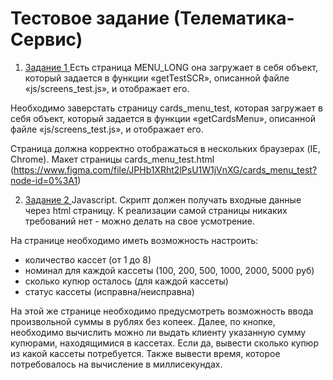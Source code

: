 # Тестовое задание (Телематика-Сервис)

1. [Задание 1 ](https://github.com/aalexceenko/telematika-service/tree/master/part1)
Есть страница MENU_LONG она загружает в себя объект, который задается в функции «getTestSCR», описанной файле «js/screens_test.js», и отображает его.  

Необходимо заверстать страницу cards_menu_test, которая загружает в себя объект, который задается в функции «getCardsMenu», описанной файле «js/screens_test.js», и отображает его.  

Страница должна корректно отображаться в нескольких браузерах (IE, Chrome).
Макет страницы cards_menu_test.html (https://www.figma.com/file/JPHb1XRht2lPsU1W1jVnXG/cards_menu_test?node-id=0%3A1)



2. [Задание 2 ](https://github.com/aalexceenko/telematika-service/tree/master/part2)
Javascript. Скрипт должен получать входные данные через html страницу. К реализации самой страницы никаких требований нет - можно делать на свое усмотрение.  

На странице необходимо иметь возможность настроить:  

 * количество кассет (от 1 до 8)
 * номинал для каждой кассеты (100, 200, 500, 1000, 2000, 5000 руб)
 * сколько купюр осталось (для каждой кассеты)
 * статус кассеты (исправна/неисправна)  

На этой же странице необходимо предусмотреть возможность ввода произвольной суммы в рублях без копеек. Далее, по кнопке, необходимо вычислить можно ли выдать клиенту указанную сумму купюрами, находящимися в кассетах. Если да, вывести сколько купюр из какой кассеты потребуется. Также вывести время, которое потребовалось на вычисление в миллисекундах.

